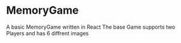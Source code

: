 # MemoryGame

A basic MemoryGame written in React
The base Game supports two Players and has 6 diffrent images

